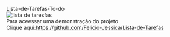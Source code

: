 Lista-de-Tarefas-To-do<br/>
![lista de taresfas](https://user-images.githubusercontent.com/63489212/235808966-d58ec4c3-da71-45b6-a8a6-4b77789f6b53.png)<br/>
Para  aceessar uma demonstração do projeto<br/>
Clique aqui:https://github.com/Felicio-Jessica/Lista-de-Tarefas
